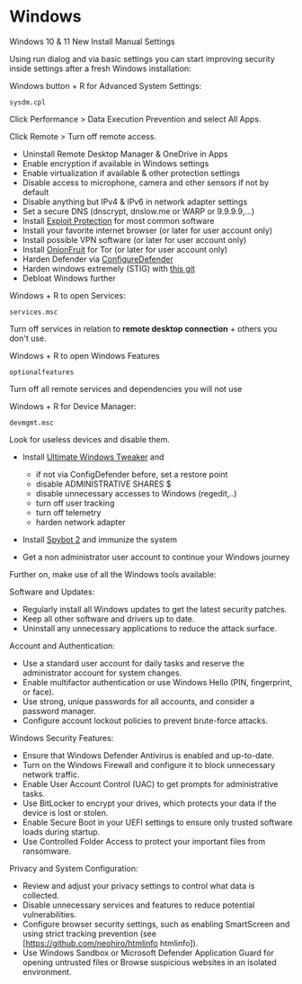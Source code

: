 # Windows
Windows 10 & 11 New Install Manual Settings

Using run dialog and via basic settings you can start improving security inside settings after a fresh Windows installation:

Windows button + R for Advanced System Settings:
```
sysdm.cpl
```
Click Performance > Data Execution Prevention and select All Apps.

Click Remote > Turn off remote access.

- Uninstall Remote Desktop Manager & OneDrive in Apps
- Enable encryption if available in Windows settings
- Enable virtualization if available & other protection settings
- Disable access to microphone, camera and other sensors if not by default
- Disable anything but IPv4 & IPv6 in network adapter settings
- Set a secure DNS (dnscrypt, dnslow.me or WARP or 9.9.9.9,...)
- Install [Exploit Protection](https://github.com/neohiro/ExploitProtection) for most common software
- Install your favorite internet browser (or later for user account only)
- Install possible VPN software (or later for user account only)
- Install [OnionFruit](https://github.com/dragonfruitnetwork/onionfruit) for Tor (or later for user account only)
- Harden Defender via [ConfigureDefender](https://github.com/AndyFul/ConfigureDefender)
- Harden windows extremely (STIG) with [this git](https://gist.github.com/neohiro/da3dc76dcf77c67878f02fd71ac17358)
- Debloat Windows further

Windows + R to open Services:
```
services.msc
```
Turn off services in relation to **remote desktop connection** + others you don't use.

Windows + R to open Windows Features
```
optionalfeatures
```
Turn off all remote services and dependencies you will not use

Windows + R for Device Manager:
```
devmgmt.msc
```
Look for useless devices and disable them.

- Install [Ultimate Windows Tweaker](https://www.thewindowsclub.com/downloads/UWT5.zip) and
  	- if not via ConfigDefender before, set a restore point	 
	- disable ADMINISTRATIVE SHARES $
 	- disable unnecessary accesses to Windows (regedit,..)
	- turn off user tracking
   	- turn off telemetry
	- harden network adapter

- Install [Spybot 2](https://www.safer-networking.org/products/spybot-free-edition/download-mirror-1/) and immunize the system
- Get a non administrator user account to continue your Windows journey


Further on, make use of all the Windows tools available:

Software and Updates:

- Regularly install all Windows updates to get the latest security patches.
- Keep all other software and drivers up to date.
- Uninstall any unnecessary applications to reduce the attack surface.

Account and Authentication:

- Use a standard user account for daily tasks and reserve the administrator account for system changes.
- Enable multifactor authentication or use Windows Hello (PIN, fingerprint, or face).
- Use strong, unique passwords for all accounts, and consider a password manager.
- Configure account lockout policies to prevent brute-force attacks.

Windows Security Features:

- Ensure that Windows Defender Antivirus is enabled and up-to-date.
- Turn on the Windows Firewall and configure it to block unnecessary network traffic.
- Enable User Account Control (UAC) to get prompts for administrative tasks.
- Use BitLocker to encrypt your drives, which protects your data if the device is lost or stolen.
- Enable Secure Boot in your UEFI settings to ensure only trusted software loads during startup.
- Use Controlled Folder Access to protect your important files from ransomware.

Privacy and System Configuration:

- Review and adjust your privacy settings to control what data is collected.
- Disable unnecessary services and features to reduce potential vulnerabilities.
- Configure browser security settings, such as enabling SmartScreen and using strict tracking prevention (see [https://github.com/neohiro/htmlinfo htmlinfo]).
- Use Windows Sandbox or Microsoft Defender Application Guard for opening untrusted files or Browse suspicious websites in an isolated environment.
